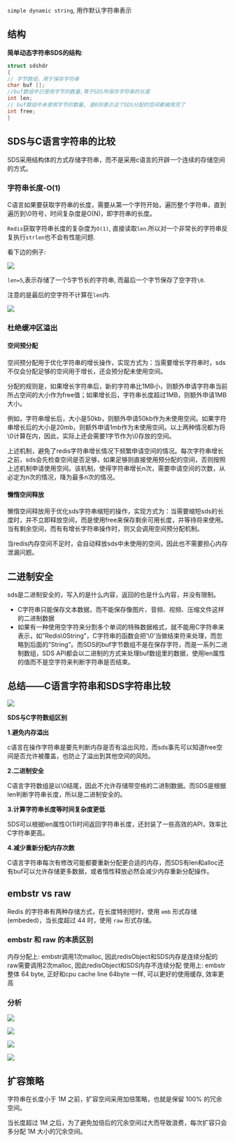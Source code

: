 `simple dynamic string`, 用作默认字符串表示

## 结构

**简单动态字符串SDS的结构**:

```c
struct sdshdr 
{
// 字节数组，用于保存字符串   
char buf [];
//buf数组中已使用字节的数量,等于SDS所保存字符串的长度    
int len;
// buf数组中未使用字节的数量, 是0则表示这个SDS分配的空间都被用完了  
int free;
}
```

## SDS与C语言字符串的比较

 SDS采用结构体的方式存储字符串，而不是采用c语言的开辟一个连续的存储空间的方式。

### 字符串长度-O(1)

C语言如果要获取字符串的长度，需要从第一个字符开始，遍历整个字符串，直到遍历到\0符号，时间复杂度是O(N)，即字符串的长度。

`Redis`获取字符串长度的复杂度为`O(1)`, 直接读取`len`.所以对一个非常长的字符串反复执行`strlen`也不会有性能问题.

看下边的例子:

![](https://ws1.sinaimg.cn/large/006tKfTcly1g0h79gpdkbj30lo0aw74e.jpg)

`len=5`,表示存储了一个5字节长的字符串, 而最后一个字节保存了空字符`\0`.

注意的是最后的空字符不计算在`len`内.

![](https://ws3.sinaimg.cn/large/006tKfTcly1g0h7cdq2grj30sg0b8q38.jpg)

### 杜绝缓冲区溢出

#### 空间预分配

 空间预分配用于优化字符串的增长操作，实现方式为：当需要增长字符串时，sds不仅会分配足够的空间用于增长，还会预分配未使用空间。

分配的规则是，如果增长字符串后，新的字符串比1MB小，则额外申请字符串当前所占空间的大小作为free值；如果增长后，字符串长度超过1MB，则额外申请1MB大小。

例如，字符串增长后，大小是50kb，则额外申请50kb作为未使用空间。如果字符串增长后的大小是20mb，则额外申请1mb作为未使用空间。以上两种情况都为将\0计算在内，因此，实际上还会需要1字节作为\0存放的空间。

上述机制，避免了redis字符串增长情况下频繁申请空间的情况。每次字符串增长之前，sds会先检查空间是否足够，如果足够则直接使用预分配的空间，否则按照上述机制申请使用空间。该机制，使得字符串增长n次，需要申请空间的次数，从必定为n次的情况，降为最多n次的情况。



#### 懒惰空间释放

懒惰空间释放用于优化sds字符串缩短的操作，实现方式为：当需要缩短sds的长度时，并不立即释放空间，而是使用free来保存剩余可用长度，并等待将来使用。当有剩余空间，而有有增长字符串操作时，则又会调用空间预分配机制。

当redis内存空间不足时，会自动释放sds中未使用的空间，因此也不需要担心内存泄漏问题。

## 二进制安全

sds是二进制安全的，写入的是什么内容，返回的也是什么内容，并没有限制。

- C字符串只能保存文本数据，而不能保存像图片、音频、视频、压缩文件这样的二进制数据
- 如果有一种使用空字符来分割多个单词的特殊数据格式，就不能用C字符串来表示，如”Redis\0String”，C字符串的函数会把’\0’当做结束符来处理，而忽略到后面的”String”。而SDS的buf字节数组不是在保存字符，而是一系列二进制数组，SDS API都会以二进制的方式来处理buf数组里的数据，使用len属性的值而不是空字符来判断字符串是否结束。



## 总结——C语言字符串和SDS字符串比较

![](https://ws4.sinaimg.cn/large/006tKfTcly1g0h8147gq3j312e0a6aau.jpg)

**SDS与C字符数组区别**

**1.避免内存溢出**

c语言在操作字符串是要先判断内存是否有溢出风险，而sds事先可以知道free空间是否允许被覆盖，也防止了溢出到其他空间的风险。

**2.二进制安全**

C语言字符数组是以\0结尾，因此不允许存储带空格的二进制数据。而SDS是根据len判断字符串长度，所以是二进制安全的。

**3.计算字符串长度等时间复杂度更低**

SDS可以根据len属性O(1)时间返回字符串长度，还封装了一些高效的API，效率比C字符串更高。

**4.减少重新分配内存次数**

C语言字符串每次有修改可能都要重新分配更合适的内存，而SDS有len和alloc还有buf可以允许存储更多数据，或者惰性释放必然会减少内存重新分配操作。





## embstr vs raw

Redis 的字符串有两种存储方式，在长度特别短时，使用 `emb` 形式存储 (embeded)，当长度超过 44 时，使用 `raw` 形式存储。

### embstr 和 raw 的本质区别

内存分配上: 
embstr调用1次malloc, 因此redisObject和SDS内存是连续分配的
raw需要调用2次malloc, 因此redisObject和SDS内存不连续分配
使用上: 
embstr 整体 64 byte, 正好和cpu cache line 64byte 一样, 可以更好的使用缓存, 效率更高



### 分析

![](https://ae01.alicdn.com/kf/H14a2b37ab9e84bc1902f072ab470843eg.jpg)

![](https://ae01.alicdn.com/kf/H66623cfd6145409eac0e5331e64d4263N.jpg)

![](https://ae01.alicdn.com/kf/Ha38142fd18cb4aa2a2757048b194088fX.jpg)

![](https://ae01.alicdn.com/kf/H78b054464f5042d4abbb1cb557c64ab4Q.jpg)



## 扩容策略

字符串在长度小于 1M 之前，扩容空间采用加倍策略，也就是保留 100% 的冗余空间。

当长度超过 1M 之后，为了避免加倍后的冗余空间过大而导致浪费，每次扩容只会多分配 1M 大小的冗余空间。









